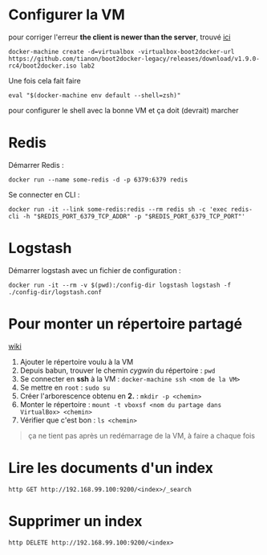 # Configurer la VM

pour corriger l'erreur __the client is newer than the server__, trouvé [ici](http://blog.arungupta.me/docker-machine-client-is-newer-than-server-error/)

```
docker-machine create -d=virtualbox -virtualbox-boot2docker-url https://github.com/tianon/boot2docker-legacy/releases/download/v1.9.0-rc4/boot2docker.iso lab2
```

Une fois cela fait faire 

```
eval "$(docker-machine env default --shell=zsh)"
```

pour configurer le shell avec la bonne VM et ça doit (devrait) marcher

# Redis

Démarrer Redis :

```
docker run --name some-redis -d -p 6379:6379 redis
```

Se connecter en CLI : 

```
docker run -it --link some-redis:redis --rm redis sh -c 'exec redis-cli -h "$REDIS_PORT_6379_TCP_ADDR" -p "$REDIS_PORT_6379_TCP_PORT"'
```

# Logstash

Démarrer logstash avec un fichier de configuration : 

```
docker run -it --rm -v $(pwd):/config-dir logstash logstash -f ./config-dir/logstash.conf
```

# Pour monter un répertoire partagé

[wiki](https://github.com/tiangolo/babun-docker/wiki/Docker-Volumes-with-Babun)

1. Ajouter le répertoire voulu à la VM
1. Depuis babun, trouver le chemin _cygwin_ du répertoire : `pwd`
1. Se connecter en __ssh__ à la VM : `docker-machine ssh <nom de la VM>`
1. Se mettre en `root` : `sudo su`
1. Créer l'arborescence obtenu en __2.__ : `mkdir -p <chemin>`
1. Monter le répertoire : `mount -t vboxsf <nom du partage dans VirtualBox> <chemin>`
1. Vérifier que c'est bon : `ls <chemin>`

> ça ne tient pas après un redémarrage de la VM, à faire a chaque fois

# Lire les documents d'un index

```
http GET http://192.168.99.100:9200/<index>/_search
```

# Supprimer un index

```
http DELETE http://192.168.99.100:9200/<index>
```

